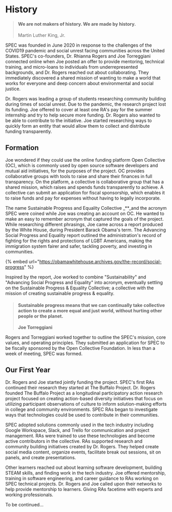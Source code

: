 # History

> #### We are not makers of history. We are made by history.
>
> Martin Luther King, Jr.

SPEC was founded in June 2020 in response to the challenges of the COVID19 pandemic and social unrest facing communities across the United States. SPEC's co-founders, Dr. Rhianna Rogers and Joe Torreggiani connected online when Joe posted an offer to provide mentoring, technical training, and micro-loans to individuals from underrepresented backgrounds, and Dr. Rogers reached out about collaborating. They immediately discovered a shared mission of wanting to make a world that works for everyone and deep concern about environmental and social justice.

Dr. Rogers was leading a group of students researching community building during times of social unrest. Due to the pandemic, the research project lost its funding. Joe offered to cover at least one RA's pay for the summer internship and try to help secure more funding. Dr. Rogers also wanted to be able to contribute to the initiative. Joe started researching ways to quickly form an entity that would allow them to collect and distribute funding transparently.

## Formation

Joe wondered if they could use the online funding platform Open Collective (OC), which is commonly used by open source software developers and mutual aid initiatives, for the purposes of the project. OC provides collaborative groups with tools to raise and share their finances in full transparency. On the platform, a collective is collaborative group that has a shared mission, which raises and spends funds transparently to achieve. A collective can submit an application for fiscal sponsorship, which enables it to raise funds and pay for expenses without having to legally incorporate.

The name Sustainable Progress and Equality Collective \_\*\*\_and the acronym SPEC were coined while Joe was creating an account on OC. He wanted to make an easy to remember acronym that captured the goals of the project. While researching different phrasings, Joe came across a report produced by the White House, during President Barack Obama's term. The Advancing Social Progress and Equality report outlined the administration's record of fighting for the rights and protections of LGBT Americans, making the immigration system fairer and safer, tackling poverty, and investing in communities.

{% embed url="https://obamawhitehouse.archives.gov/the-record/social-progress" %}

Inspired by the report, Joe worked to combine "Sustainability" and "Advancing Social Progress and Equality" into acronym, eventually settling on the Sustainable Progress & Equality Collective; a collective with the mission of creating sustainable progress & equality.

> #### **Sustainable progress means that we can continually take collective action to create a more equal and just world, without hurting other people or the planet.**
>
> **Joe Torreggiani**

Rogers and Torreggiani worked together to outline the SPEC's mission, core values, and operating principles. They submitted an application for SPEC to be fiscally sponsored by the Open Collective Foundation. In less than a week of meeting, SPEC was formed.

## Our First Year

Dr. Rogers and Joe started jointly funding the project. SPEC's first RAs continued their research they started at The Buffalo Project. Dr. Rogers founded The Buffalo Project as a longitudinal participatory action research project focused on creating action-based diversity initiatives that focus on utilizing participant observations of culture to inform solution-making efforts in college and community environments. SPEC RAs began to investigate ways that technologies could be used to contribute in their communities.

SPEC adopted solutions commonly used in the tech industry including Google Workspace, Slack, and Trello for communication and project management. RAs were trained to use these technologies and become active contributors in the collective. RAs supported research and community building initiatives created by Dr. Rogers. They helped create social media content, organize events, facilitate break out sessions, sit on panels, and create presentations.

Other learners reached out about learning software development, building STEAM skills, and finding work in the tech industry. Joe offered mentorship, training in software engineering, and career guidance to RAs working on SPEC technical projects. Dr. Rogers and Joe called upon their networks to help provide mentorship to learners. Giving RAs facetime with experts and working professionals.

To be continued...

